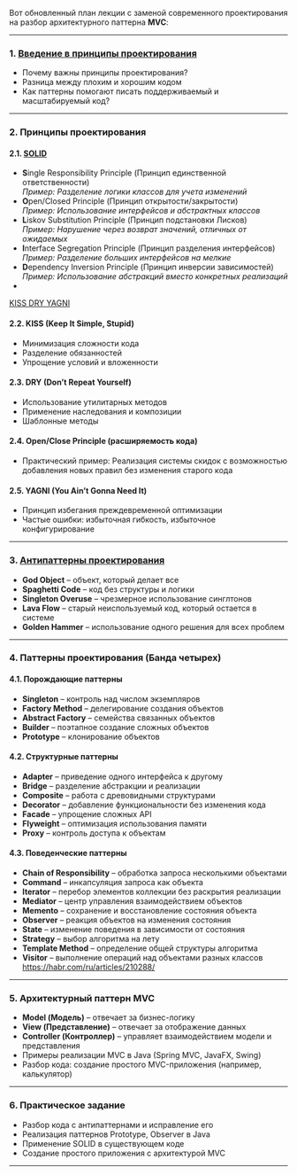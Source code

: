 Вот обновленный план лекции с заменой современного проектирования на разбор архитектурного паттерна **MVC**:

---

### **1. [Введение в принципы проектирования](%D0%92%D0%B2%D0%B5%D0%B4%D0%B5%D0%BD%D0%B8%D0%B5%20%D0%B2%20%D0%BF%D1%80%D0%B8%D0%BD%D1%86%D0%B8%D0%BF%D1%8B%20%D0%BF%D1%80%D0%BE%D0%B5%D0%BA%D1%82%D0%B8%D1%80%D0%BE%D0%B2%D0%B0%D0%BD%D0%B8%D1%8F.md)**
- Почему важны принципы проектирования?
- Разница между плохим и хорошим кодом
- Как паттерны помогают писать поддерживаемый и масштабируемый код?

---

### **2. Принципы проектирования**
#### **2.1. [SOLID](SOLID.md)**
- **S**ingle Responsibility Principle (Принцип единственной ответственности)  
  *Пример: Разделение логики классов для учета изменений*
- **O**pen/Closed Principle (Принцип открытости/закрытости)  
  *Пример: Использование интерфейсов и абстрактных классов*
- **L**iskov Substitution Principle (Принцип подстановки Лисков)  
  *Пример: Нарушение через возврат значений, отличных от ожидаемых*
- **I**nterface Segregation Principle (Принцип разделения интерфейсов)  
  *Пример: Разделение больших интерфейсов на мелкие*
- **D**ependency Inversion Principle (Принцип инверсии зависимостей)  
  *Пример: Использование абстракций вместо конкретных реализаций*
- 
[KISS DRY YAGNI](KISS%20DRY%20YAGNI.md)
#### **2.2. KISS (Keep It Simple, Stupid)**
- Минимизация сложности кода
- Разделение обязанностей
- Упрощение условий и вложенности

#### **2.3. DRY (Don’t Repeat Yourself)**
- Использование утилитарных методов
- Применение наследования и композиции
- Шаблонные методы

#### **2.4. Open/Close Principle (расширяемость кода)**
- Практический пример: Реализация системы скидок с возможностью добавления новых правил без изменения старого кода

#### **2.5. YAGNI (You Ain’t Gonna Need It)**
- Принцип избегания преждевременной оптимизации
- Частые ошибки: избыточная гибкость, избыточное конфигурирование

---

### **3. [Антипаттерны проектирования](Antipatterns.md)**
- **God Object** – объект, который делает все
- **Spaghetti Code** – код без структуры и логики
- **Singleton Overuse** – чрезмерное использование синглтонов
- **Lava Flow** – старый неиспользуемый код, который остается в системе
- **Golden Hammer** – использование одного решения для всех проблем

---

### **4. Паттерны проектирования (Банда четырех)**
#### **4.1. Порождающие паттерны**
- **Singleton** – контроль над числом экземпляров
- **Factory Method** – делегирование создания объектов
- **Abstract Factory** – семейства связанных объектов
- **Builder** – поэтапное создание сложных объектов
- **Prototype** – клонирование объектов

#### **4.2. Структурные паттерны**
- **Adapter** – приведение одного интерфейса к другому
- **Bridge** – разделение абстракции и реализации
- **Composite** – работа с древовидными структурами
- **Decorator** – добавление функциональности без изменения кода
- **Facade** – упрощение сложных API
- **Flyweight** – оптимизация использования памяти
- **Proxy** – контроль доступа к объектам

#### **4.3. Поведенческие паттерны**
- **Chain of Responsibility** – обработка запроса несколькими объектами
- **Command** – инкапсуляция запроса как объекта
- **Iterator** – перебор элементов коллекции без раскрытия реализации
- **Mediator** – центр управления взаимодействием объектов
- **Memento** – сохранение и восстановление состояния объекта
- **Observer** – реакция объектов на изменения состояния
- **State** – изменение поведения в зависимости от состояния
- **Strategy** – выбор алгоритма на лету
- **Template Method** – определение общей структуры алгоритма
- **Visitor** – выполнение операций над объектами разных классов
  https://habr.com/ru/articles/210288/
---

### **5. Архитектурный паттерн MVC**
- **Model (Модель)** – отвечает за бизнес-логику
- **View (Представление)** – отвечает за отображение данных
- **Controller (Контроллер)** – управляет взаимодействием модели и представления
- Примеры реализации MVC в Java (Spring MVC, JavaFX, Swing)
- Разбор кода: создание простого MVC-приложения (например, калькулятор)

---

### **6. Практическое задание**
- Разбор кода с антипаттернами и исправление его
- Реализация паттернов Prototype, Observer в Java
- Применение SOLID в существующем коде
- Создание простого приложения с архитектурой MVC

---

